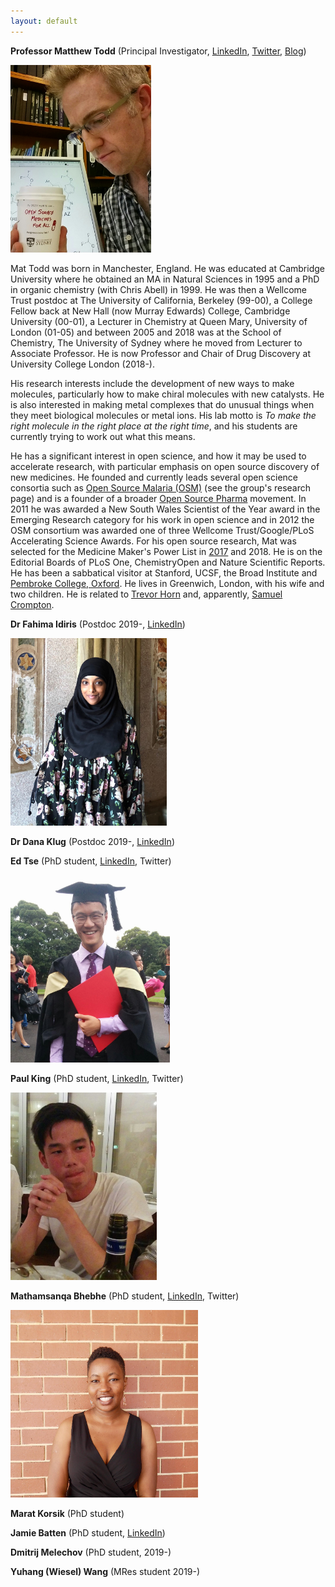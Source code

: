 ```yaml
---
layout: default
---
```



**Professor Matthew Todd** (Principal Investigator, [LinkedIn](https://www.linkedin.com/in/matthew-todd-81633313/), [Twitter](https://twitter.com/MatToddChem), [Blog](https://intermolecular.wordpress.com/))  

<img src="/group member pix/Meds_for_all.jpg" height="300">

Mat Todd was born in Manchester, England. He was educated at Cambridge University where he obtained an MA in Natural Sciences in 1995 and a PhD in organic chemistry (with Chris Abell) in 1999. He was then a Wellcome Trust postdoc at The University of California, Berkeley (99-00), a College Fellow back at New Hall (now Murray Edwards) College, Cambridge University (00-01), a Lecturer in Chemistry at Queen Mary, University of London (01-05) and between 2005 and 2018 was at the School of Chemistry, The University of Sydney where he moved from Lecturer to Associate Professor. He is now Professor and Chair of Drug Discovery at University College London (2018-).

His research interests include the development of new ways to make molecules, particularly how to make chiral molecules with new catalysts. He is also interested in making metal complexes that do unusual things when they meet biological molecules or metal ions. His lab motto is _To make the right molecule in the right place at the right time_, and his students are currently trying to work out what this means.

He has a significant interest in open science, and how it may be used to accelerate research, with particular emphasis on open source discovery of new medicines. He founded and currently leads several open science consortia such as [Open Source Malaria (OSM)](http://opensourcemalaria.org/) (see the group's research page) and is a founder of a broader [Open Source Pharma](http://www.opensourcepharma.net/) movement. In 2011 he was awarded a New South Wales Scientist of the Year award in the Emerging Research category for his work in open science and in 2012 the OSM consortium was awarded one of three Wellcome Trust/Google/PLoS Accelerating Science Awards. For his open source research, Mat was selected for the Medicine Maker's Power List in [2017](https://themedicinemaker.com/power-list/2017/) and 2018. He is on the Editorial Boards of PLoS One, ChemistryOpen and Nature Scientific Reports. He has been a sabbatical visitor at Stanford, UCSF, the Broad Institute and [Pembroke College, Oxford](https://www.pmb.ox.ac.uk/fellows-staff/profiles/dr-matthew-todd). He lives in Greenwich, London, with his wife and two children. He is related to [Trevor Horn](https://en.wikipedia.org/wiki/Trevor_Horn) and, apparently, [Samuel Crompton](https://en.wikipedia.org/wiki/Samuel_Crompton).

**Dr Fahima Idiris** (Postdoc 2019-, [LinkedIn](https://www.linkedin.com/in/fahima-idiris/))  

<img src="https://github.com/todd-lers/people/blob/master/wiki%20group%20member%20pix/Fahima%20Idiris.jpg" height="300"> </img>

**Dr Dana Klug** (Postdoc 2019-, [LinkedIn](https://uk.linkedin.com/in/dana-klug-9829259a))

**Ed Tse** (PhD student, [LinkedIn](https://www.linkedin.com/in/edwin-tse-92144155/), Twitter)  

<img src="https://github.com/todd-lers/people/blob/master/wiki%20group%20member%20pix/Ed_Tse.jpg" height="300"> </img>

**Paul King** (PhD student, [LinkedIn](https://www.linkedin.com/in/paul-king-00547874/), Twitter)

<img src="https://github.com/todd-lers/people/blob/master/wiki%20group%20member%20pix/Paul_King.jpeg" height="300"> </img>

**Mathamsanqa Bhebhe** (PhD student, [LinkedIn](https://www.linkedin.com/in/mathamsanqa-bhebhe-b53281101/), Twitter)

<img src="https://github.com/todd-lers/people/blob/master/wiki%20group%20member%20pix/Tha.jpg" height="300"> </img>

**Marat Korsik** (PhD student)

**Jamie Batten** (PhD student, [LinkedIn](https://www.linkedin.com/in/jamie-michael-batten/))

**Dmitrij Melechov** (PhD student, 2019-)  

**Yuhang (Wiesel) Wang** (MRes student 2019-)
